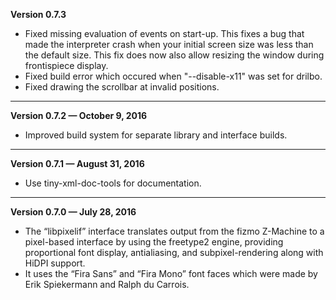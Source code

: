 


   **Version 0.7.3**

 - Fixed missing evaluation of events on start-up. This fixes a bug that made the interpreter crash when your initial screen size was less than the default size. This fix does now also allow resizing the window during frontispiece display.
 - Fixed build error which occured when "--disable-x11" was set for drilbo.
 - Fixed drawing the scrollbar at invalid positions.

---


   **Version 0.7.2 — October 9, 2016**

 - Improved build system for separate library and interface builds.

---


   **Version 0.7.1 — August 31, 2016**

 - Use tiny-xml-doc-tools for documentation.

---


   **Version 0.7.0 — July 28, 2016**

 - The “libpixelif” interface translates output from the fizmo Z-Machine to a pixel-based interface by using the freetype2 engine, providing proportional font display, antialiasing, and subpixel-rendering along with HiDPI support.
 - It uses the “Fira Sans” and “Fira Mono” font faces which were made by Erik Spiekermann and Ralph du Carrois.


